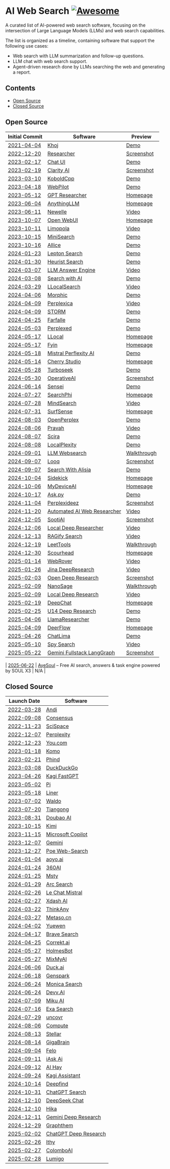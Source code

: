 # AI Web Search [![Awesome](https://awesome.re/badge-flat2.svg)](https://github.com/topics/awesome)

A curated list of AI-powered web search software, focusing on the intersection of Large Language Models (LLMs) and web search capabilities.

The list is organized as a timeline, containing software that support the following use cases:

- Web search with LLM summarization and follow-up questions.
- LLM chat with web search support.
- Agent-driven research done by LLMs searching the web and generating a report.

## Contents

- [Open Source](#open-source)
- [Closed Source](#closed-source)

## Open Source

| Initial Commit                                                                                                                       | Software                                                                                             | Preview                                                                                                                                                                                |
| ------------------------------------------------------------------------------------------------------------------------------------ | ---------------------------------------------------------------------------------------------------- | -------------------------------------------------------------------------------------------------------------------------------------------------------------------------------------- |
| [2021-04-04](https://github.com/khoj-ai/khoj/commit/0ef549570139495f694265259432870fb5bffa6d)                                        | [Khoj](https://github.com/khoj-ai/khoj)                                                              | [Demo](https://app.khoj.dev)                                                                                                                                                           |
| [2022-12-20](https://github.com/VikParuchuri/researcher/commit/9ef2793dbeeb75a871ac9a171f77b50f1ed00acf)                             | [Researcher](https://github.com/VikParuchuri/researcher)                                             | [Screenshot](https://raw.githubusercontent.com/VikParuchuri/researcher/9ce649b83e51d201d3f00d4ceb1191ebff843ec8/images/screen2.png)                                                    |
| [2023-02-17](https://github.com/huggingface/chat-ui/commit/11dbfc8fb81bcfb1857b10fff56dddaac4530463)                                 | [Chat UI](https://github.com/huggingface/chat-ui)                                                    | [Demo](https://huggingface.co/chat/)                                                                                                                                                   |
| [2023-02-19](https://github.com/mckaywrigley/clarity-ai/commit/868b5259d91aad797a08a192846666a47f71c3c7)                             | [Clarity AI](https://github.com/mckaywrigley/clarity-ai)                                             | [Screenshot](https://raw.githubusercontent.com/mckaywrigley/clarity-ai/5a33db140d253f47da3f07ad1475938c14dfda45/public/screenshot.png)                                                 |
| [2023-03-10](https://github.com/LostRuins/koboldcpp/commit/26c084662903ddaca19bef982831bfb0856e8257)                                 | [KoboldCpp](https://github.com/LostRuins/koboldcpp)                                                  | [Demo](https://lite.koboldai.net)                                                                                                                                                      |
| [2023-04-18](https://github.com/webpilot-ai/Webpilot/commit/ed9f5b2dd0a584a010a1949fe198a808679c311f)                                | [WebPilot](https://github.com/webpilot-ai/Webpilot)                                                  | [Demo](https://www.webpilot.ai/)                                                                                                                                                       |
| [2023-05-12](https://github.com/assafelovic/gpt-researcher/commit/e983f3a0d3e45ced42c0d309244a17cebfba32f4)                          | [GPT Researcher](https://github.com/assafelovic/gpt-researcher)                                      | [Homepage](https://gptr.dev/)                                                                                                                                                          |
| [2023-06-04](https://github.com/Mintplex-Labs/anything-llm/commit/27c58541bd555b8b9791ed6e2d8d7bdb252230ca)                          | [AnythingLLM](https://github.com/Mintplex-Labs/anything-llm)                                         | [Homepage](https://anythingllm.com/)                                                                                                                                                   |
| [2023-06-11](https://github.com/qwersyk/Newelle/commit/f38a98c782c8acdc2822f245430f08691723975e)                                     | [Newelle](https://github.com/qwersyk/Newelle)                                                        | [Video](https://github.com/user-attachments/assets/7ef1d46a-aa21-4ad4-90f6-517cac9bee00)                                                                                               |
| [2023-10-07](https://github.com/open-webui/open-webui/commit/5cd4946df2f1da6caeb100f993add7b7e02343a5)                               | [Open WebUI](https://github.com/open-webui/open-webui)                                               | [Homepage](https://openwebui.com/)                                                                                                                                                     |
| [2023-10-11](https://github.com/jacobbergdahl/limopola/commit/5b3cbd8be3886c00206eb59087a6c5effd4a32a8)                              | [Limopola](https://github.com/jacobbergdahl/limopola)                                                | [Video](https://github.com/user-attachments/assets/039f39ad-3a6f-4b68-8995-6c83e010e8c3)                                                                                               |
| [2023-10-15](https://github.com/felladrin/MiniSearch/commit/ca5fb23c251d8392a4f2a5338fc9509ee1b05fde)                                | [MiniSearch](https://github.com/felladrin/MiniSearch)                                                | [Demo](https://felladrin-minisearch.hf.space/)                                                                                                                                         |
| [2023-10-16](https://github.com/myshell-ai/AIlice/commit/77eb21bed0c808a9c14ea229a9e24f61557b02f9)                                   | [AIlice](https://github.com/myshell-ai/AIlice)                                                       | [Demo](https://kragent.ai/)                                                                                                                                                            |
| [2024-01-23](https://github.com/leptonai/search_with_lepton/commit/f8da729364223b92beeca892417ced1ae55e6cd9)                         | [Lepton Search](https://github.com/leptonai/search_with_lepton)                                      | [Demo](https://search.lepton.run/)                                                                                                                                                     |
| [2024-01-30](https://github.com/heurist-network/gpt-search-web/commit/efeaefaa9a251b324a3ca381db36c04e1671425f)                      | [Heurist Search](https://github.com/heurist-network/gpt-search-web)                                  | [Demo](https://search.heurist.ai/)                                                                                                                                                     |
| [2024-03-07](https://github.com/developersdigest/llm-answer-engine/commit/bd0a904e99209139c23c01b1ac4715c57826d555)                  | [LLM Answer Engine](https://github.com/developersdigest/llm-answer-engine)                           | [Video](https://media0.giphy.com/media/v1.Y2lkPTc5MGI3NjExcjVodHcyZWd0MDJtd2RiN2xqbGdtOTdrYzZiMnhlMmZidDRzYm15dSZlcD12MV9pbnRlcm5hbF9naWZfYnlfaWQmY3Q9Zw/PXkHjFlbgty03C6TAL/giphy.gif) |
| [2024-03-08](https://github.com/yokingma/search_with_ai/commit/1653232d2d724ae510155364dd3998f682999f71)                             | [Search with AI](https://github.com/yokingma/search_with_ai)                                         | [Demo](https://isou.chat/)                                                                                                                                                             |
| [2024-03-29](https://github.com/nilsherzig/LLocalSearch/commit/2817271898efaf3258ddfc1f27240ca507bb6fd0)                             | [LLocalSearch](https://github.com/nilsherzig/LLocalSearch)                                           | [Video](https://github.com/nilsherzig/LLocalSearch/assets/72463901/e13e2531-05a8-40af-8551-965ed9d24eb4)                                                                               |
| [2024-04-06](https://github.com/miurla/morphic/commit/1eaed10ea5ef3c72e7970b24a4bd8ad0ac747581)                                      | [Morphic](https://github.com/miurla/morphic)                                                         | [Demo](https://www.morphic.sh/)                                                                                                                                                        |
| [2024-04-09](https://github.com/ItzCrazyKns/Perplexica/commit/d1c74c861e669325d2b5dbe07c0745bd235655b9)                              | [Perplexica](https://github.com/ItzCrazyKns/Perplexica)                                              | [Video](https://github.com/ItzCrazyKns/Perplexica/blob/10c5ac107684bda6eb9fc5ce34751b6c80fb6b8c/.assets/perplexica-preview.gif)                                                        |
| [2024-04-09](https://github.com/stanford-oval/storm/commit/121d3726989ddf11ba134d8efbfe46b8d3f5f50a)                                 | [STORM](https://github.com/stanford-oval/storm)                                                      | [Demo](http://storm.genie.stanford.edu/)                                                                                                                                               |
| [2024-04-25](https://github.com/rashadphz/farfalle/commit/327e4d09f9f618a13a41997e2eb5cf3f0602029d)                                  | [Farfalle](https://github.com/rashadphz/farfalle)                                                    | [Demo](https://www.farfalle.dev/)                                                                                                                                                      |
| [2024-05-03](https://github.com/philfung/perplexed/commit/466866b780cc3b5d0ef9633f888fab3d1813f64f)                                  | [Perplexed](https://github.com/philfung/perplexed)                                                   | [Demo](https://d37ozmhmvu2kcg.cloudfront.net/)                                                                                                                                         |
| [2024-05-17](https://github.com/kartikm7/llocal/commit/21c6740e8eeabe772e19de31e81f4cde7bc2fdae)                                     | [LLocal](https://github.com/kartikm7/llocal)                                                         | [Homepage](https://www.llocal.in/)                                                                                                                                                     |
| [2024-05-17](https://github.com/shadowfax92/Fyin/commit/5c53ebf0011f660f205af1948ca878f84f184309)                                    | [Fyin](https://github.com/shadowfax92/Fyin)                                                          | [Homepage](https://fyin.app/)                                                                                                                                                          |
| [2024-05-18](https://huggingface.co/spaces/ginigen/Mistral-Perflexity/commit/d8a3c5319a786c084183a8343a5e842bc2baea02)               | [Mistral Perflexity AI](https://huggingface.co/spaces/ginigen/Mistral-Perflexity/tree/main)          | [Demo](https://huggingface.co/spaces/ginigen/Mistral-Perflexity)                                                                                                                       |
| [2024-05-14](https://github.com/CherryHQ/cherry-studio/commit/a792cd8dd53c82f0a4eb2f4028cf4d748cd76ed2)                              | [Cherry Studio](https://github.com/CherryHQ/cherry-studio)                                           | [Homepage](https://cherry-ai.com/)                                                                                                                                                     |
| [2024-05-28](https://github.com/Nutlope/turboseek/commit/36eff59936ea374e2ca569023c1bc2863d6b546e)                                   | [Turboseek](https://github.com/Nutlope/turboseek)                                                    | [Demo](https://www.turboseek.io/)                                                                                                                                                      |
| [2024-05-30](https://github.com/vincentdnl/operativeai/commit/6ba6dcc5a73eb6d7e939c921bff39c308e973d3c)                              | [OperativeAI](https://github.com/vincentdnl/operativeai)                                             | [Screenshot](https://github.com/vincentdnl/operativeai/assets/6394786/7234931f-372a-464e-90c0-0bea478f547e)                                                                            |
| [2024-06-14](https://github.com/jjleng/sensei/commit/a03394ccb84df3a884f4055d674382cb319aee13)                                       | [Sensei](https://github.com/jjleng/sensei)                                                           | [Demo](https://www.heysensei.app/)                                                                                                                                                     |
| [2024-07-27](https://github.com/AstraBert/SearchPhi/commit/471080a3d3519b5399c929c6b5e1ae820a2db1e1)                                 | [SearchPhi](https://github.com/AstraBert/SearchPhi)                                                  | [Homepage](https://astrabert.github.io/SearchPhi/)                                                                                                                                     |
| [2024-07-28](https://github.com/InternLM/MindSearch/commit/d3c5ea416acbfc4c994729218540207e688d5480)                                 | [MindSearch](https://github.com/InternLM/mindsearch)                                                 | [Video](https://github.com/user-attachments/assets/44ffe4b9-be26-4b93-a77b-02fed16e33fe)                                                                                               |
| [2024-07-31](https://github.com/MODSetter/SurfSense/commit/55332d1ddb4f6f660c5de2e23b3bc052c1b147cc)                                 | [SurfSense](https://github.com/MODSetter/SurfSense)                                                  | [Homepage](https://www.surfsense.net/)                                                                                                                                                 |
| [2024-08-03](https://github.com/YassKhazzan/openperplex_backend_os/commit/d34d515bb3c93bf306a24387404d5a0544b0bbd4)                  | [OpenPerplex](https://github.com/YassKhazzan/openperplex_backend_os)                                 | [Demo](https://openperplex.com/)                                                                                                                                                       |
| [2024-08-06](https://github.com/jayshah5696/pravah/commit/0443a0cd27f2521c3a461d5eee24524cb4c01376)                                  | [Pravah](https://github.com/jayshah5696/pravah)                                                      | [Video](https://raw.githubusercontent.com/jayshah5696/pravah/0b546b9487acf43bca38e89772aada103a347e45/assets/demo.gif)                                                                 |
| [2024-08-07](https://github.com/zaidmukaddam/scira/commit/73c88cf4c5872119c3a3f15a481e072ca74141c0)                                  | [Scira](https://github.com/zaidmukaddam/scira)                                                       | [Demo](https://scira.ai/)                                                                                                                                                              |
| [2024-08-08](https://github.com/legraphista/localplexity/commit/4151f4b5cee2fbcb66c9792840d3c279d7475216)                            | [LocalPlexity](https://github.com/legraphista/localplexity)                                          | [Demo](https://localplexity.pages.dev/)                                                                                                                                                |
| [2024-09-01](https://github.com/Jay4242/llm-websearch/commit/8798704eca2e9ba6f8ab29a6aefbe6a98339289a)                               | [LLM Websearch](https://github.com/Jay4242/llm-websearch)                                            | [Walkthrough](https://www.reddit.com/r/LocalLLaMA/comments/1ewdhfe/my_hobbyistlevel_websearch_gemma_2_2b_searx_bash/)                                                                  |
| [2024-09-07](https://github.com/radityaharya/looq/commit/2568fdafc9aa1913f03450ed9670443714add463)                                   | [Looq](https://github.com/radityaharya/looq)                                                         | [Screenshot](https://raw.githubusercontent.com/radityaharya/looq/95c7faff3245fc153e0aea8f8d415efbaa80ce8a/preview.png)                                                                 |
| [2024-09-07](https://github.com/shivvamm/Search-With-Aisia/commit/b3b1969ef0346ba802b2f2cc5ddaf338679c40dd)                          | [Search With Alisia](https://github.com/shivvamm/Search-With-Aisia)                                  | [Demo](https://searchwithalisia.netlify.app/)                                                                                                                                          |
| [2024-10-04](https://github.com/johnbean393/Sidekick/commit/99c17d8aa1d26d63b49f85319e6c895794e1d9e1)                                | [Sidekick](https://github.com/johnbean393/Sidekick)                                                  | [Homepage](https://johnbean393.github.io/Sidekick/)                                                                                                                                    |
| [2024-10-06](https://github.com/navedmerchant/MyDeviceAI/commit/7413526543195dfb9b8ff96e61664c40fc64ecc5)                            | [MyDeviceAI](https://github.com/navedmerchant/MyDeviceAI)                                            | [Homepage](https://apps.apple.com/us/app/mydeviceai/id6736578281)                                                                                                                      |
| [2024-10-17](https://github.com/pengfeng/ask.py/commit/ad2beb3bca5c63f655425fa6771a38771526c188)                                     | [Ask.py](https://github.com/pengfeng/ask.py)                                                         | [Demo](https://huggingface.co/spaces/LeetTools/AskPy)                                                                                                                                  |
| [2024-11-04](https://github.com/brunostjohn/perplexideez/commit/60080b84834d3293ba002ef72cb5895599384d03)                            | [Perplexideez](https://github.com/brunostjohn/perplexideez)                                          | [Screenshot](https://raw.githubusercontent.com/brunostjohn/perplexideez/8961078bc60a9508b5d06e5da0af7eea8896e99a/assets/browser.png)                                                   |
| [2024-11-20](https://github.com/TheBlewish/Automated-AI-Web-Researcher-Ollama/commit/7a221ee448aad5ea6a5929af980f183c1df3ff9e)       | [Automated AI Web Researcher](https://github.com/TheBlewish/Automated-AI-Web-Researcher-Ollama)      | [Video](https://www.youtube.com/watch?v=hS7Q1B8N1mQ)                                                                                                                                   |
| [2024-12-05](https://github.com/sooti/sootiAI/commit/8c503722df8d60bb9d265c75c51cc94dcb75d5aa)                                       | [SootiAI](https://github.com/sooti/sootiAI)                                                          | [Screenshot](https://github.com/user-attachments/assets/6b7e68f5-8a71-46b7-b333-37c1a39c4646)                                                                                          |
| [2024-12-06](https://github.com/langchain-ai/local-deep-researcher/commit/037545a85f6d941897d48eff1f67be566deb9656)                  | [Local Deep Researcher](https://github.com/langchain-ai/local-deep-researcher)                       | [Video](https://github.com/user-attachments/assets/02084902-f067-4658-9683-ff312cab7944)                                                                                               |
| [2024-12-13](https://github.com/pcastiglione99/RAGify-Search/commit/19ff4b3d18ffac49598d50e35ddc2415545c7059)                        | [RAGify Search](https://github.com/pcastiglione99/RAGify-Search)                                     | [Video](https://raw.githubusercontent.com/pcastiglione99/RAGify-Search/1ec60aca30b4cb232006d61d9d73200d0072c399/RAGify.gif)                                                            |
| [2024-12-19](https://github.com/leettools-dev/leettools/commit/aa54edecaf2326ca4d4189887da8fc90c483f97b)                             | [LeetTools](https://github.com/leettools-dev/leettools)                                              | [Walkthrough](https://www.reddit.com/r/LocalLLaMA/comments/1i1de3o/ai_search_assistant_with_local_model_and/)                                                                          |
| [2024-12-30](https://github.com/zachrattner/scourhead/commit/069643d861dfbc7119f0fc26fefbe1c84c0c2e00)                               | [Scourhead](https://github.com/zachrattner/scourhead)                                                | [Homepage](https://scourhead.com)                                                                                                                                                      |
| [2025-01-14](https://github.com/hrithikkoduri/WebRover/commit/aa513581fa154d532baeed8cc43e8873418460bf)                              | [WebRover](https://github.com/hrithikkoduri/WebRover)                                                | [Video](https://github.com/user-attachments/assets/325c6c55-9384-4939-a912-3b1d13635799)                                                                                               |
| [2025-01-26](https://github.com/jina-ai/node-DeepResearch/commit/91f1cbcb9712f74d46853bad655c262be19e1e36)                           | [Jina DeepResearch](https://github.com/jina-ai/node-DeepResearch)                                    | [Video](https://raw.githubusercontent.com/jina-ai/node-DeepResearch/282de3f245a57911c6e86a11949bf0d9cbcd2102/demo.gif)                                                                 |
| [2025-02-03](https://github.com/nickscamara/open-deep-research/commit/ce6a7aa69be02add99b26ae3f4d11f0680596862)                      | [Open Deep Research](https://github.com/nickscamara/open-deep-research)                              | [Screenshot](https://raw.githubusercontent.com/nickscamara/open-deep-research/b7ed942daf9c2147e8e2aa5f55d6c23a7f25e640/public/open-deep-researched-pic.png)                            |
| [2025-02-09](https://github.com/masterFoad/NanoSage/commit/1fff9f64b4d8317e678216135d7b5540aeff28d5)                                 | [NanoSage](https://github.com/masterFoad/NanoSage)                                                   | [Walkthrough](https://www.reddit.com/r/LocalLLaMA/comments/1ilpkke/i_built_nanosage_a_deep_research_local_assistant/)                                                                  |
| [2025-02-09](https://github.com/LearningCircuit/local-deep-research/commit/188b9720fda1cb330a288a3d9df5931aa01dd5d3)                 | [Local Deep Research](https://github.com/LearningCircuit/local-deep-research)                        | [Video](https://www.youtube.com/watch?v=0ISreg9q0p0)                                                                                                                                   |
| [2025-02-19](https://github.com/ThinkInAIXYZ/deepchat/commit/74ad4ecea448679f351825b52e1438cbb8a79c62)                               | [DeepChat](https://github.com/ThinkInAIXYZ/deepchat)                                                 | [Homepage](https://deepchat.thinkinai.xyz/)                                                                                                                                            |
| [2025-02-25](https://github.com/u14app/deep-research/commit/7c52afc6f6b38e6412f83780708a3a03124024c9)                                | [U14 Deep Research](https://github.com/u14app/deep-research)                                         | [Demo](https://research.u14.app/)                                                                                                                                                      |
| [2025-04-06](https://github.com/AstraBert/llama-4-researcher/commit/012bbe52f2147649314b67507e3f92b851dccdd4)                        | [LlamaResearcher](https://github.com/AstraBert/llama-4-researcher)                                   | [Demo](https://app.llamaresearcher.com/)                                                                                                                                               |
| [2025-04-09](https://github.com/bytedance/deer-flow/commit/03798ded08d4885e3377918f60abf66ae1ac7156)                                 | [DeerFlow](https://github.com/bytedance/deer-flow)                                                   | [Homepage](https://deerflow.tech/)                                                                                                                                                     |
| [2025-04-26](https://github.com/brooksy4503/chatlima/commit/f035a85d353d766b5465f0b4e294c5386b3d49cc)                                | [ChatLima](https://github.com/brooksy4503/chatlima)                                                  | [Demo](https://chatlima.com/)                                                                                                                                                          |
| [2025-05-10](https://github.com/JasonHonKL/spy-search/commit/23496d0c70cc02c498ec5443993b54613b2274b9)                               | [Spy Search](https://github.com/JasonHonKL/spy-search)                                               | [Video](https://www.youtube.com/watch?v=JsYQGQou3sM)                                                                                                                                   |
| [2025-05-22](https://github.com/google-gemini/gemini-fullstack-langgraph-quickstart/commit/abd44038584492f0c874b7255e119c558e2e6e3b) | [Gemini Fullstack LangGraph](https://github.com/google-gemini/gemini-fullstack-langgraph-quickstart) | [Screenshot](https://raw.githubusercontent.com/google-gemini/gemini-fullstack-langgraph-quickstart/5a8f89a9de6de8fc1930696706e321c001144ed4/app.png)                                   |

| [2025-06-22](https://ayesoul.com/) | [AyeSoul](https://ayesoul.com/) – Free AI search, answers & task engine powered by SOUL X3 | N/A |   

## Closed Source

| Launch Date                                                                                                                                                    | Software                                               |
| -------------------------------------------------------------------------------------------------------------------------------------------------------------- | ------------------------------------------------------ |
| [2022-03-28](https://news.ycombinator.com/item?id=30832589)                                                                                                    | [Andi](https://andisearch.com/)                        |
| [2022-09-08](https://www.producthunt.com/products/consensus-2/launches)                                                                                        | [Consensus](https://consensus.app/)                    |
| [2022-11-23](https://www.producthunt.com/products/typeset/launches)                                                                                            | [SciSpace](https://typeset.io)                         |
| [2022-12-07](https://news.ycombinator.com/item?id=33897884)                                                                                                    | [Perplexity](https://perplexity.ai)                    |
| [2022-12-23](https://news.ycombinator.com/item?id=34110738)                                                                                                    | [You.com](http://you.com)                              |
| [2023-01-18](https://news.ycombinator.com/item?id=34421831)                                                                                                    | [Komo](https://komo.ai/)                               |
| [2023-02-21](https://news.ycombinator.com/item?id=34884338)                                                                                                    | [Phind](https://www.phind.com/)                        |
| [2023-03-08](https://spreadprivacy.com/duckassist-launch/)                                                                                                     | [DuckDuckGo](https://duckduckgo.com/)                  |
| [2023-04-26](https://news.ycombinator.com/item?id=35719482)                                                                                                    | [Kagi FastGPT](https://kagi.com/fastgpt)               |
| [2023-05-02](https://www.forbes.com/sites/alexkonrad/2023/05/02/inflection-ai-ex-deepmind-launches-pi-chatbot/)                                                | [Pi](https://pi.ai/)                                   |
| [2023-05-18](https://x.com/liner_app/status/1659030782969810945)                                                                                               | [Liner](https://getliner.com/)                         |
| [2023-07-02](https://www.fastcompany.com/90841992/meet-waldo-a-new-search-engine-that-lets-you-hyper-tune-your-queries)                                        | [Waldo](https://www.waldo.fyi/)                        |
| [2023-07-20](https://stock.stockstar.com/RB2023090800017268.shtml)                                                                                             | [Tiangong](https://www.tiangong.cn/)                   |
| [2023-08-31](https://techcrunch.com/2023/08/31/chinese-users-can-finally-try-their-homegrown-chatgpt-equivalents/)                                             | [Doubao AI](https://www.doubao.com/)                   |
| [2023-10-15](https://en.wikipedia.org/wiki/Moonshot_AI)                                                                                                        | [Kimi](https://kimi.ai/)                               |
| [2023-11-15](https://blogs.bing.com/search/november-2023/our-vision-to-bring-microsoft-copilot-to-everyone-and-more)                                           | [Microsoft Copilot](https://copilot.microsoft.com/)    |
| [2023-12-07](https://www.producthunt.com/products/gemini-6/launches)                                                                                           | [Gemini](https://gemini.google.com/)                   |
| [2023-12-27](https://www.linkedin.com/feed/update/urn:li:activity:7113212433074135040/)                                                                        | [Poe Web-Search](https://poe.com/Web-Search)           |
| [2024-01-04](https://www.producthunt.com/products/aoyo-ai/launches)                                                                                            | [aoyo.ai](https://aoyo.ai/)                            |
| [2024-01-24](https://so.360.com/agreement/privacy)                                                                                                             | [360AI](https://so.360.com/)                           |
| [2024-01-25](https://news.ycombinator.com/item?id=39126200)                                                                                                    | [Msty](https://msty.app/)                              |
| [2024-01-29](https://arc.net/blog/arc-search)                                                                                                                  | [Arc Search](https://arc.net/search)                   |
| [2024-02-26](https://mistral.ai/news/le-chat-mistral/)                                                                                                         | [Le Chat Mistral](https://chat.mistral.ai/)            |
| [2024-02-27](https://community.deeplearning.ai/t/xdash-a-free-ai-powered-real-time-search-engine-https-www-xdash-ai/579309)                                    | [Xdash AI](https://www.xdash.ai/)                      |
| [2024-03-22](https://x.com/thinkanyai/status/1771073443271766193)                                                                                              | [ThinkAny](https://thinkany.ai/)                       |
| [2024-03-27](https://blog.csdn.net/qq_46106285/article/details/137062200)                                                                                      | [Metaso.cn](https://metaso.cn/)                        |
| [2024-04-02](https://www.1ai.net/en/6956.html)                                                                                                                 | [Yuewen](https://yuewen.cn/)                           |
| [2024-04-17](https://brave.com/blog/answer-with-ai/)                                                                                                           | [Brave Search](https://search.brave.com)               |
| [2024-04-25](https://dailynexus.com/2024-05-16/making-sure-its-correkt-a-group-of-ucsb-students-set-out-to-revolutionize-the-ethics-of-ai-chatbots/)           | [Correkt.ai](https://correkt.ai/)                      |
| [2024-05-27](https://medium.com/@Holmesbot/new-ai-revolutionizes-research-holmesbot-a5c63a04a269)                                                              | [HolmesBot](https://app.holmesbot.com/)                |
| [2024-05-27](https://www.reddit.com/r/SideProject/comments/1d20yb8/introducing_mixmyai/)                                                                       | [MixMyAI](https://mixmyai.com/)                        |
| [2024-06-06](https://www.cnet.com/tech/services-and-software/duckduckgo-announces-free-private-access-to-some-ai-chatbots/)                                    | [Duck.ai](https://duck.ai/)                            |
| [2024-06-18](https://techcrunch.com/2024/06/18/genspark-is-the-latest-attempt-at-an-ai-powered-search-engine/)                                                 | [Genspark](https://www.genspark.ai/)                   |
| [2024-06-24](https://apps.apple.com/us/app/monica-search-ai-search-gpt/id6503940969)                                                                           | [Monica Search](https://monica.so/)                    |
| [2024-06-24](https://www.producthunt.com/products/devv-ai/launches)                                                                                            | [Devv.AI](https://devv.ai)                             |
| [2024-07-09](https://www.reddit.com/r/AISearchEngine_miku/)                                                                                                    | [Miku AI](https://hellomiku.com/)                      |
| [2024-07-16](https://techcrunch.com/2024/07/16/exa-raises-17m-lightspeed-nvidia-ycombinator-google-ai-models/)                                                 | [Exa Search](https://exa.ai/search)                    |
| [2024-07-29](https://x.com/vishyfishy2/status/1818044140145492008)                                                                                             | [uncovr](https://uncovr.app/)                          |
| [2024-08-06](https://techcrunch.com/2024/08/06/hyperspace-is-building-custom-instances-to-accelerate-database-searches/)                                       | [Compute](https://compute.hyper.space/)                |
| [2024-08-13](https://docs.chatastra.ai/changelog/stellar)                                                                                                      | [Stellar](https://stellar.chatastra.ai/)               |
| [2024-08-14](https://www.producthunt.com/products/gigabrain-2/launches)                                                                                        | [GigaBrain](https://thegigabrain.com/)                 |
| [2024-09-04](https://www.globenewswire.com/news-release/2024/09/04/2940745/0/en/Felo-AI-Search-Engine-Launches-Revolutionizing-Global-Information-Access.html) | [Felo](https://felo.ai/)                               |
| [2024-09-11](https://blog.iask.ai/hey-were-iask-ai-903c3dcdec39)                                                                                               | [iAsk Ai](http://iask.ai)                              |
| [2024-09-12](https://www.washingtonpost.com/creativegroup/stage/aws/start-ups-shaping-the-future-of-generative-ai/)                                            | [AI Hay](https://ai-hay.vn/)                           |
| [2024-09-24](https://blog.kagi.com/announcing-assistant)                                                                                                       | [Kagi Assistant](https://kagi.com/welcome/assistant)   |
| [2024-10-14](https://community.openai.com/t/deepfind-a-privacy-first-ai-search-engine/978428)                                                                  | [Deepfind](https://www.deepfind.co/)                   |
| [2024-10-31](https://openai.com/index/introducing-chatgpt-search/)                                                                                             | [ChatGPT Search](https://chatgpt.com/?hints=search)    |
| [2024-12-10](https://www.reddit.com/r/LocalLLaMA/comments/1hazh68/web_search_is_now_available_on_chatdeepseekcom_an/)                                          | [DeepSeek Chat](https://chat.deepseek.com/)            |
| [2024-12-10](https://www.reddit.com/r/SideProject/comments/1hchgmx/introducing_hika_ai_a_free_ai_search_engine_for/)                                           | [Hika](https://hika.fyi)                               |
| [2024-12-11](https://blog.google/products/gemini/google-gemini-deep-research/)                                                                                 | [Gemini Deep Research](https://gemini.google/advanced) |
| [2024-12-29](https://news.ycombinator.com/item?id=42540979)                                                                                                    | [Graphthem](https://graphthem.com/)                    |
| [2025-02-02](https://openai.com/index/introducing-deep-research/)                                                                                              | [ChatGPT Deep Research](https://chatgpt.com/)          |
| [2025-02-26](https://www.reddit.com/r/ChatGPTPro/comments/1iyjxhi/i_united_deepseek_r1_with_other_ais_to_make_a/)                                              | [Ithy](https://ithy.com/)                              |
| [2025-02-27](https://www.producthunt.com/products/colomboai/launches)                                                                                          | [ColomboAI](https://colomboai.com/)                    |
| [2025-02-28](https://labs.lumigo.ai/)                                                                                                                          | [Lumigo](https://lumigo.ai/)                           |
